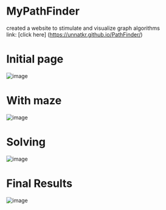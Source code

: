 # MyPathFinder

created a website to stimulate and visualize graph algorithms  
link: [click here] (https://unnatkr.github.io/PathFinder/)

# Initial page

![image](https://user-images.githubusercontent.com/65994692/181879877-7778c1b6-2663-480f-ae10-6bc0c59f7c0d.png)

# With maze

![image](https://user-images.githubusercontent.com/65994692/181879909-9bb2899b-bfcb-441b-8ca8-5ae434ffa402.png)

# Solving 

![image](https://user-images.githubusercontent.com/65994692/181879934-758bf516-e873-42a2-91e7-0c2a783dfedc.png)

# Final Results

![image](https://user-images.githubusercontent.com/65994692/181879955-956cfb5f-82bb-4923-b3d8-a5ca97d2803a.png)
